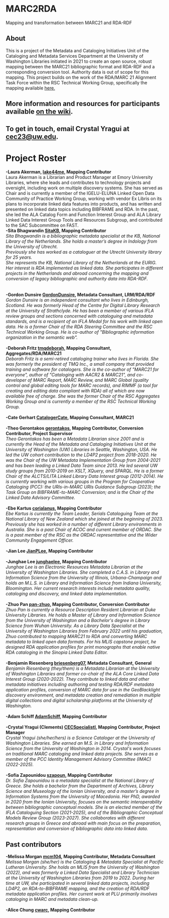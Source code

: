 # MARC2RDA
Mapping and transformation between MARC21 and RDA-RDF
## About
This is a project of the Metadata and Cataloging Initiatives Unit of the Cataloging and Metadata Services Department at the University of Washington Libraries initiated in 2021 to create an open source, robust mapping between the MARC21 bibliographic format and RDA-RDF and a corresponding conversion tool. Authority data is out of scope for this mapping. This project builds on the work of the RDA/MARC 21 Alignment Task Force within the RSC Technical Working Group, specifically the mapping available [here.](http://www.rdaregistry.info/Maps/mapRDA2M21B.html)
## More information and resources for participants available [on the wiki](https://github.com/uwlib-cams/MARC2RDA/wiki).
## To get in touch, email Crystal Yragui at cec23@uw.edu.
# Project Roster
**-Laura Akerman, [lake44me](https://github.com/lake44me), Mapping Contributor**
<br>Laura Akerman is a Librarian and Product Manager at Emory University Libraries, where she leads and contributes to technology projects and oversight, including work on multiple discovery systems.  She has served as Chair and is currently a member of the IGELU-ELUNA Linked Open Data Community of Practice Working Group, working with vendor Ex Libris on its plans to incorporate linked data features into products, and has written and presented on linked data topics including BIBFRAME and RDA.  In the past, she led the ALA Catalog Form and Function Interest Group and ALA Library Linked Data Interest Group Tools and Resources Subgroup, and contributed to the SAC Subcommittee on FAST.<br>
**-Sita Bhagwandin [SitaKB](https://github.com/SitaKB), Mapping Contributor**<br>
_Sita Bhagwandin is a bibliographic metadata specialist at the KB, National Library of the Netherlands. She holds a master’s degree in Indology from the University of Utrecht. <br>
Previously she has worked as a cataloguer at the Utrecht University library for 25 years.<br>
She represents the KB, National Library of the Netherlands at the EURIG. <br>
Her interest is RDA implemented as linked data. She participates in different projects in the Netherlands and abroad concerning the mapping and conversion of legacy bibliographic and authority data into RDA-RDF._ <br>
<br><br>
**-Gordon Dunsire [GordonDunsire](https://github.com/GordonDunsire), Metadata Consultant, LRM/RDA/RDF**<br>
_Gordon Dunsire is an independent consultant who lives in Edinburgh, Scotland. He was formerly Head of the Centre for Digital Library Research at the University of Strathclyde. He has been a member of various IFLA review groups and sections concerned with cataloguing and metadata standards, and is a recipient of an IFLA Medal for his work with linked open data. He is a former Chair of the RDA Steering Committee and the RSC Technical Working Group. He is co-author of "Bibliographic information organization in the semantic web"._ 
<br><br>
**-Deborah Fritz [tmqdeborah](https://github.com/tmqdeborah), Mapping Consultant, Aggregates/RDA/MARC21**<br>
_Deborah Fritz is a semi-retired cataloging trainer who lives in Florida. She was formerly the president of TMQ Inc., a small company that provided training and software for catalogers. She is the co-author of "MARC21 for everyone", author of "Cataloging with AACR2 & MARC21", and co-developer of MARC Report, MARC Review, and MARC Global (quality control and global editing tools for MARC records), and RIMMF (a tool for creating and editing data compliant with RDA) all of which are now available free of charge. She was the former Chair of the RSC Aggregates Working Group and is currently a member of the RSC Technical Working Group._
<br><br>
**-Cate Gerhart [CatalogerCate](https://github.com/CatalogerCate), Mapping Consultant, MARC21**<br><br>
**-Theo Gerontakos [gerontakos](https://github.com/gerontakos), Mapping Contributor, Conversion Contributor, Project Supervisor**<br>
_Theo Gerontakos has been a Metadata Librarian since 2001 and is currently the Head of the Metadata and Cataloging Initiatives Unit at the University of Washington (UW) Libraries in Seattle, Washington, USA. He led the UW cohort contribution to the LD4P2 project from 2018-2020. He was the Chair of the UW Metadata Implementation Group from 2004-2021 and has been leading a Linked Data Team since 2013. He led several UW study groups from 2010-2019 on XSLT, XQuery, and SPARQL. He is a former Chair of the ALCTS/LITA Linked Library Data Interest group (2012-2014). He is currently working with various groups in the Program for Cooperative Cataloging (PCC): the URIs-in-MARC URIs Guidance Subgroup (2023); the Task Group on BIBFRAME-to-MARC Conversion; and is the Chair of the Linked Data Advisory Committee._
<br><br>
**-Ebe Kartus [corialanus](https://github.com/corialanus), Mapping Contributor**<br>
_Ebe Kartus is currently the Team Leader, Serials Cataloguing Team at the National Library of New Zealand which she joined at the beginning of 2023. Previously she has worked in a number of different Library environments in Australia. She is a past Chair of ACOC and current member of ORDAC. She is a past member of the RSC as the ORDAC representative and the Wider Community Engagement Officer._
<br><br>
**-Jian Lee [JianPLee](https://github.com/JianPLee), Mapping Contributor**<br><br>
**-Junghae Lee [junghaelee](https://github.com/junghaelee), Mapping Contributor**<br>
_Junghae Lee is an Electronic Resources Metadata Librarian at the University of Washington Libraries. She completed a C.A.S. in Library and Information Science from the University of Illinois, Urbana-Champaign and holds an M.L.S. in Library and Information Science from Indiana University, Bloomington. Her current research interests include metadata quality, cataloging and discovery, and linked data implementation._ <br><br>
**-Zhuo Pan [pan-zhuo](https://github.com/pan-zhuo), Mapping Contributor, Conversion Contributor**<br>
_Zhuo Pan is currently a Resource Description Resident Librarian at Duke University Libraries. He holds a Master of Library and Information Science from the University of Washington and a Bachelor's degree in Library Science from Wuhan University. As a Library Data Specialist at the University of Washington Libraries from February 2022 until his graduation, Zhuo contributed to mapping MARC21 to RDA and converting MARC metadata to linked open data formats. For his MLIS capstone project, he designed RDA application profiles for print monographs that enable native RDA cataloging in the Sinopia Linked Data Editor._ 
<br><br>
**-Benjamin Riesenberg [briesenberg07](https://github.com/briesenberg07), Metadata Consultant, General**<br>
_Benjamin Riesenberg (they/them) is a Metadata Librarian at the University of Washington Libraries and former co-chair of the ALA Core Linked Data Interest Group (2020-2022). They contribute to linked data and other metadata initiatives including authoring and testing RDA/RDF metadata application profiles, conversion of MARC data for use in the GeoBlacklight discovery environment, and metadata creation and remediation in multiple digital collections and digital scholarship platforms at the University of Washington._
<br><br>
**-Adam Schiff [AdamSchiff](https://github.com/AdamSchiff), Mapping Contributor**<br><br>
**-Crystal Yragui (Clements) [CECSpecialistI](https://github.com/CECSpecialistI), Mapping Contributor, Project Manager**<br>
_Crystal Yragui (she/her/hers) is a Science Cataloger at the University of Washington Libraries. She earned an M.S. in Library and Information Science from the University of Washington in 2014. Crystal's work focuses on traditional MARC cataloging and linked data projects. She serves as a member of the PCC Identity Management Advisory Committee (IMAC) (2022-2025)._ <br><br>
**-Sofia Zapounidou [szapoun](https://github.com/szapoun), Mapping Contributor**<br>
_Dr. Sofia Zapounidou is a metadata specialist at the National Library of Greece. She holds a bachelor from the Department of Archives, Library Science and Museology of the Ionian University, and a master’s degree in Information Systems from the University of Macedonia. Her PhD, awarded in 2020 from the Ionian University, focuses on the semantic interoperability between bibliographic conceptual models. She is an elected member of the IFLA Cataloguing Section (2021-2025), and of the Bibliographic Conceptual Models Review Group (2023-2027). She collaborates with different research groups in Greece and abroad with main focus on the preparation, representation and conversion of bibliographic data into linked data._
## Past contributors
**-Melissa Morgan [mcm104](https://github.com/mcm104), Mapping Contributor, Metadata Consultant**<br>
_Melissa Morgan (she/her) is the Cataloging & Metadata Specialist at Pacific Lutheran University. She holds an MLIS from the University of Washington (2022), and was formerly a Linked Data Specialist and Library Technician at the University of Washington Libraries from 2019 to 2022. During her time at UW, she participated in several linked data projects, including LD4P2, an RDA-to-BIBFRAME mapping, and the creation of RDA/RDF metadata application profiles. Her current work at PLU primarily involves cataloging in MARC and metadata clean-up._ <br><br>
**-Alice Chung [cwarc](https://github.com/cwarc), Mapping Contributor**<br>
